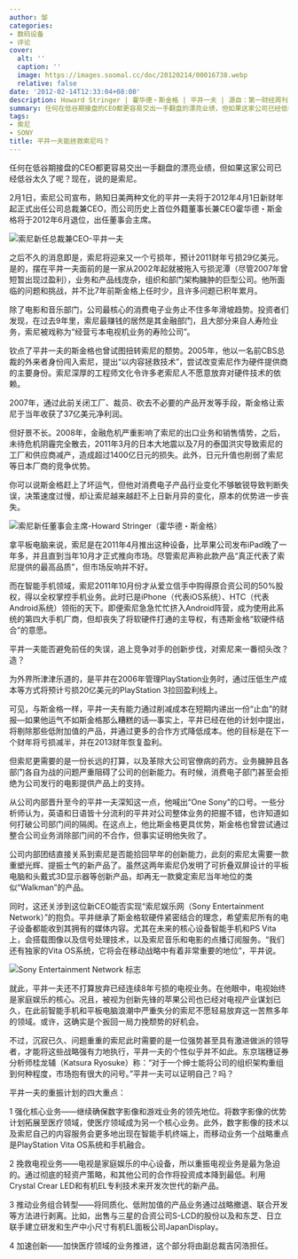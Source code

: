 ```yaml
---
author: 邹
categories:
- 数码设备
- 评论
cover:
  alt: ''
  caption: ''
  image: https://images.soomal.cc/doc/20120214/00016738.webp
  relative: false
date: '2012-02-14T12:33:04+08:00'
description: Howard Stringer | 霍华德・斯金格 | 平井一夫 | 源自：第一财经周刊 | 版权：转载 |  平均/总评分：10.00/10
summary: 任何在低谷期接盘的CEO都更容易交出一手翻盘的漂亮业绩，但如果这家公司已经低谷太久了呢？现在，说的是索尼。2月1日，索尼公司宣布，熟知日美两种文化的平井一夫将于2012年4月1日新财年起正式出任公司总裁兼CEO，而公司历史上首位外籍董事长兼CEO霍华德・斯金格将于2012年6月退位，出任董事会主席……
tags:
- 索尼
- SONY
title: 平井一夫能拯救索尼吗？
---
```


任何在低谷期接盘的CEO都更容易交出一手翻盘的漂亮业绩，但如果这家公司已经低谷太久了呢？现在，说的是索尼。

2月1日，索尼公司宣布，熟知日美两种文化的平井一夫将于2012年4月1日新财年起正式出任公司总裁兼CEO，而公司历史上首位外籍董事长兼CEO霍华德・斯金格将于2012年6月退位，出任董事会主席。

![索尼新任总裁兼CEO-平井一夫](https://images.soomal.cc/doc/20120214/00016738.webp)





之后不久的消息即是，索尼将迎来又一个亏损年，预计2011财年亏损29亿美元。是的，摆在平井一夫面前的是一家从2002年起就被拖入亏损泥潭（尽管2007年曾短暂出现过盈利），业务和产品线庞杂，组织和部门架构臃肿的巨型公司。他所面临的问题和挑战，并不比7年前斯金格上任时少，且许多问题已积年累月。

除了电影和音乐部门，公司最核心的消费电子业务止不住多年滑坡趋势。投资者们发现，在过去9年里，索尼最赚钱的居然是其金融部门，且大部分来自人寿险业务，索尼被戏称为“经营亏本电视机业务的寿险公司”。

钦点了平井一夫的斯金格也曾试图扭转索尼的颓势。2005年，他以一名前CBS总裁的外来者身份闯入索尼，提出“以内容拯救技术”，尝试改变索尼作为硬件提供商的主要身份。索尼深厚的工程师文化令许多老索尼人不愿意放弃对硬件技术的依赖。

2007年，通过此前关闭工厂、裁员、砍去不必要的产品开发等手段，斯金格让索尼于当年收获了37亿美元净利润。

但好景不长。2008年，金融危机严重影响了索尼的出口业务和销售情势，之后，未待危机阴霾完全散去，2011年3月的日本大地震以及7月的泰国洪灾导致索尼的工厂和供应商减产，造成超过1400亿日元的损失。此外，日元升值也削弱了索尼等日本厂商的竞争优势。

你可以说斯金格赶上了坏运气，但他对消费电子产品行业变化不够敏锐导致判断失误，决策速度过慢，却让索尼越来越赶不上日新月异的变化，原本的优势进一步丧失。

![索尼新任董事会主席-Howard Stringer（霍华德・斯金格）](https://images.soomal.cc/doc/20120214/00016739.webp)





拿平板电脑来说，索尼是在2011年4月推出这种设备，比苹果公司发布iPad晚了一年多，并且直到当年10月才正式推向市场。尽管索尼声称此款产品“真正代表了索尼提供的最高品质”，但市场反响并不好。

而在智能手机领域，索尼2011年10月份才从爱立信手中购得原合资公司的50%股权，得以全权掌控手机业务。此时已是iPhone（代表iOS系统）、HTC（代表Android系统）领衔的天下。即便索尼急急忙忙挤入Android阵营，成为使用此系统的第四大手机厂商，但却丧失了将软硬件打通的主导权，有违斯金格“软硬件结合”的意愿。

平井一夫能否避免前任的失误，追上竞争对手的创新步伐，对索尼来一番彻头改？造？

为外界所津津乐道的，是平井在2006年管理PlayStation业务时，通过压低生产成本等方式将预计亏损20亿美元的PlayStation 3拉回盈利线上。

可见，与斯金格一样，平井一夫有能力通过削减成本在短期内递出一份“止血”的财报―如果他运气不如斯金格那么糟糕的话―事实上，平井已经在他的计划中提出，将剔除那些低附加值的产品，并通过更多的合作方式降低成本。他的目标是在下一个财年将亏损减半，并在2013财年恢复盈利。

但索尼更需要的是一份长远的打算，以及革除大公司官僚病的药方。业务臃肿且各部门各自为战的问题严重阻碍了公司的创新能力。有时候，消费电子部门甚至会拒绝为公司发行的电影提供产品上的支持。

从公司内部晋升至今的平井一夫深知这一点，他喊出“One Sony”的口号。一些分析师认为，英语和日语皆十分流利的平井对公司整体业务的把握不错，也许知道如何打破公司部门间的隔阂。在这点上，他比斯金格更具优势，斯金格也曾尝试通过整合公司业务消除部门间的不合作，但事实证明他失败了。

公司内部团结直接关系到索尼是否能拾回早年的创新能力，此刻的索尼太需要一款重塑光辉、提振士气的新产品了。虽然这两年索尼仍发明了可折叠双屏设计的平板电脑和头戴式3D显示器等创新产品，却再无一款奠定索尼当年地位的类似“Walkman”的产品。

同时，这还关涉到这位新CEO能否实现“索尼娱乐网（Sony Entertainment Network）”的抱负。平井继承了斯金格软硬件紧密结合的理念，希望索尼所有的电子设备都能收到其拥有的媒体内容。尤其在未来的核心设备智能手机和PS Vita上，会搭载图像以及信号处理技术，以及索尼音乐和电影的点播订阅服务。“我们还有独家的Vita OS系统，它将会在移动战略中有着非常重要的地位”，平井说。

![Sony Entertainment Network 标志](https://images.soomal.cc/doc/20120214/00016740.webp)





就此，平井一夫还不打算放弃已经连续8年亏损的电视业务。在他眼中，电视始终是家庭娱乐的核心。况且，被视为创新先锋的苹果公司也已经对电视产业谋划已久，在此前智能手机和平板电脑浪潮中严重失分的索尼不愿轻易放弃这一苦熬多年的领域。或许，这确实是个扳回一局力挽颓势的好机会。

不过，沉寂已久、问题重重的索尼此时需要的是一位强势甚至具有激进做派的领导者，才能将这些战略强有力地执行，平井一夫的个性似乎并不如此。东京瑞穗证券分析师桂龙辅（Katsura Ryosuke）称：“对于一个绅士能将公司的组织架构重组到何种程度，市场抱有很大的问号。”平井一夫可以证明自己？吗？

平井一夫的重振计划的四大重点：


1 强化核心业务――继续确保数字影像和游戏业务的领先地位。将数字影像的优势计划拓展至医疗领域，使医疗领域成为另一个核心业务。此外，数字影像的技术以及索尼自己的内容服务会更多地出现在智能手机终端上，而移动业务一个战略重点是PlayStation Vita OS系统和手机融合。

2 挽救电视业务――电视是家庭娱乐的中心设备，所以重振电视业务是最为急迫的。通过彻底的轻资产策略，和其他公司的合作将投资成本降到最低。利用Crystal Crear LED和有机EL专利技术来开发次世代的新产品。

3 推动业务组合转型――将同质化、低附加值的产品业务通过战略撤退、联合开发等方法进行剥离。比如，出售与三星的合资公司S-LCD的股份以及和东芝、日立联手建立研发和生产中小尺寸有机EL面板公司JapanDisplay。

4 加速创新――加快医疗领域的业务推进，这个部分将由副总裁吉冈浩担任。